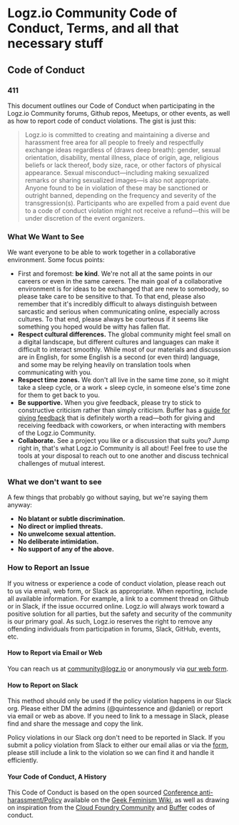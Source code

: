 # Logz.io Community Code of Conduct, Terms, and all that necessary stuff

## Code of Conduct

### 411

This document outlines our Code of Conduct when participating in the Logz.io Community forums, Github repos, Meetups, or other events, as well as how to report code of conduct violations. The gist is just this:

> Logz.io is committed to creating and maintaining a diverse and harassment free area for all people to freely and respectfully exchange ideas regardless of (draws deep breath): gender, sexual orientation, disability, mental illness, place of origin, age, religious beliefs or lack thereof, body size, race, or other factors of physical appearance. Sexual misconduct—including making sexualized remarks or sharing sexualized images—is also not appropriate. Anyone found to be in violation of these may be sanctioned or outright banned, depending on the frequency and severity of the transgression(s). Participants who are expelled from a paid event due to a code of conduct violation might not receive a refund—this will be under discretion of the event organizers.


### What We Want to See

We want everyone to be able to work together in a collaborative environment. Some focus points:

* First and foremost: **be kind**. We're not all at the same points in our careers or even in the same careers. The main goal of a collaborative environment is for ideas to be exchanged that are new to somebody, so please take care to be sensitive to that. To that end, please also remember that it's incredibly difficult to always distinguish between sarcastic and serious when communicating online, especially across cultures. To that end, please always be courteous if it seems like something you hoped would be witty has fallen flat.
* **Respect cultural differences.** The global community might feel small on a digital landscape, but different cultures and languages can make it difficult to interact smoothly. While most of our materials and discussion are in English, for some English is a second (or even third) language, and some may be relying heavily on translation tools when communicating with you.
* **Respect time zones.** We don't all live in the same time zone, so it might take a sleep cycle, or a work + sleep cycle, in someone else's time zone for them to get back to you.
* **Be supportive.** When you give feedback, please try to stick to constructive criticism rather than simply criticism. Buffer has a [guide for giving feedback](https://open.buffer.com/how-to-give-receive-feedback-work/) that is definitely worth a read—both for giving and receiving feedback with coworkers, or when interacting with members of the Logz.io Community.
* **Collaborate.** See a project you like or a discussion that suits you? Jump right in, that's what Logz.io Community is all about! Feel free to use the tools at your disposal to reach out to one another and discuss technical challenges of mutual interest.


### What we don't want to see

A few things that probably go without saying, but we're saying them anyway:

* **No blatant or subtle discrimination.**
* **No direct or implied threats.**
* **No unwelcome sexual attention.**
* **No deliberate intimidation.**
* **No support of any of the above.**

### How to Report an Issue

If you witness or experience a code of conduct violation, please reach out to us via email, web form, or Slack as appropriate. When reporting, include all available information. For example, a link to a comment thread on Github or in Slack, if the issue occurred online. Logz.io will always work toward a positive solution for all parties, but the safety and security of the community is our primary goal. As such, Logz.io reserves the right to remove any offending individuals from participation in forums, Slack, GitHub, events, etc.

#### How to Report via Email or Web

You can reach us at [community@logz.io](mailto:community@logz.io) or anonymously via [our web form](https://goo.gl/forms/FiL1lv18yYb2R5ln2).

#### How to Report on Slack

This method should only be used if the policy violation happens in our Slack org. Please either DM the admins (@quintessence and @daniel) or report via email or web as above. If you need to link to a message in Slack, please find and share the message and copy the link.

Policy violations in our Slack org don't need to be reported in Slack. If you submit a policy violation from Slack to either our email alias or via the [form](https://goo.gl/forms/FiL1lv18yYb2R5ln2), please still include a link to the violation so we can find it and handle it efficiently.

#### Your Code of Conduct, A History

This Code of Conduct is based on the open sourced [Conference anti-harassment/Policy](http://geekfeminism.wikia.com/wiki/Conference_anti-harassment/Policy) available on the [Geek Feminism Wiki](https://www.cloudfoundry.org/code-of-conduct/), as well as drawing on inspiration from the [Cloud Foundry Community](https://www.cloudfoundry.org/code-of-conduct/) and [Buffer](https://open.buffer.com/code-of-conduct/) codes of conduct.
